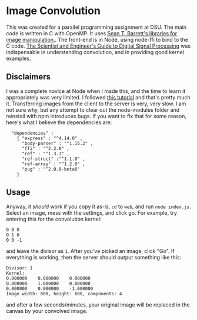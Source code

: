 # Image Convolution
This was created for a parallel programming assignment at DSU.  The main code is written in C with OpenMP.  It uses [Sean T. Barrett's libraries for image manipulation.](https://github.com/nothings/stb).  The front-end is in Node, using node-ffi to bind to the C code.  [The Scientist and Engineer's Guide to Digital Signal Processing](https://www.dspguide.com/) was indispensable in understanding convolution, and in providing good kernel examples.

## Disclaimers
I was a complete novice at Node when I made this, and the time to learn it appropriately was very limited.  I followed [this tutorial](https://nodeaddons.com/getting-your-c-to-the-web-with-node-js/) and that's pretty much it.  Transferring images from the client to the server is very, very slow.  I am not sure why, but any attempt to clear out the node-modules folder and reinstall with npm introduces bugs.  If you want to fix that for some reason, here's what I believe the dependencies are:

```
  "dependencies" :
    { "express" : "^4.14.0" ,
      "body-parser" : "^1.15.2" ,
      "ffi" : "^2.2.0" ,
      "ref" : "^1.3.3" ,
      "ref-struct" :"^1.1.0" ,
      "ref-array" : "^1.2.0" ,
      "pug" : "^2.0.0-beta6"
    }
```
## Usage

Anyway, it *should* work if you copy it as-is, `cd` to `web`, and run `node index.js`.  Select an image, mess with the settings, and click go.  For example, try entering this for the convolution kernel:

```
0 0 0
0 1 0
0 0 -1
```
and leave the divisor as `1`.  After you've picked an image, click "Go".  If everything is working, then the server should output something like this:

```
Divisor: 1
Kernel:
0.000000	0.000000	0.000000	
0.000000	1.000000	0.000000	
0.000000	0.000000	-1.000000	
Image width: 800, height: 600, components: 4
```

and after a few seconds/minutes, your original image will be replaced in the canvas by your convolved image.

